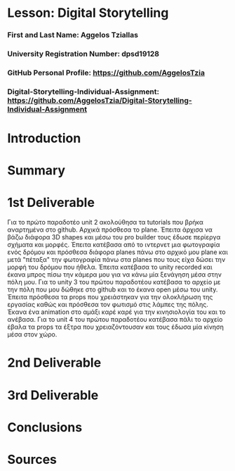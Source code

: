 # Lesson: Digital Storytelling

### First and Last Name: Aggelos Tziallas
### University Registration Number: dpsd19128
### GitHub Personal Profile: https://github.com/AggelosTzia
### Digital-Storytelling-Individual-Assignment: https://github.com/AggelosTzia/Digital-Storytelling-Individual-Assignment

# Introduction



# Summary


# 1st Deliverable

Για το πρώτο παραδοτέο unit 2 ακολούθησα τα tutorials που βρήκα αναρτημένα στο github. Αρχικά πρόσθεσα το plane. Έπειτα άρχισα να βάζω διάφορα 3D shapes και μέσω του pro builder τους έδωσε περίεργα σχήματα και μορφές. Έπειτα κατέβασα από το ιντερνετ μια φωτογραφία ενός δρόμου και πρόσθεσα διάφορα planes πάνω στο αρχικό μου plane και μετά "πέταξα" την φωτογραφία πάνω στα planes που τους είχα δώσει την μορφή του δρόμου που ήθελα. Έπειτα κατέβασα το unity recorded και έκανα μπρος πίσω την κάμερα μου για να κάνω μία ξενάγηση μέσα στην πόλη μου. Για το unity 3 του πρώτου παραδοτέου κατέβασα το αρχείο με την πόλη που μου δώθηκε στο github και το έκανα open μέσω του unity. Έπειτα πρόσθεσα τα props που χρειάστηκαν για την ολοκλήρωση της εργασίας καθώς και πρόσθεσα τον φωτισμό στις λάμπες της πόλης. Έκανα ένα animation στο αμάξι καρέ καρέ για την κινησιολογία του και το ανέβασα. Για το unit 4 του πρώτου παραδοτέου κατέβασα πάλι το αρχείο έβαλα τα props τα έξτρα που χρειαζόντουσαν και τους έδωσα μία κίνηση μέσα στον χώρο.

# 2nd Deliverable


# 3rd Deliverable 


# Conclusions


# Sources

